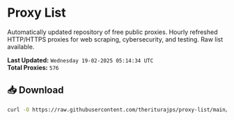 # Proxy List

Automatically updated repository of free public proxies. Hourly refreshed HTTP/HTTPS proxies for web scraping, cybersecurity, and testing. Raw list available.

**Last Updated:** `Wednesday 19-02-2025 05:14:34 UTC`  
**Total Proxies:** `576`

## 📥 Download
```bash
curl -O https://raw.githubusercontent.com/theriturajps/proxy-list/main/proxies.txt

